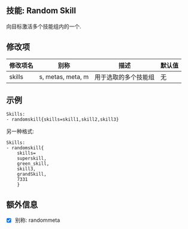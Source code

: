 技能: Random Skill
--------------------------

向目标激活多个技能组内的一个.

修改项
----------

| 修改项名 | 别称    | 描述                                                                                                    | 默认值 |
|-----------|------------|----------------------------------------------------------------------------------------------------------------|---------------|
| skills | s, metas, meta, m | 用于选取的多个技能组 | 无 |

示例
--------

    Skills:
    - randomskill{skills=skill1,skill2,skill3}

另一种格式:

    Skills:
    - randomskill{
        skills=
        superskill,
        green_skill,
        skill3,
        grandSkill,
        7331
        }

额外信息
---

- [x] 别称: randommeta